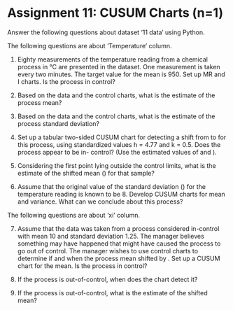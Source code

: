 # Assignment 11: CUSUM Charts (n=1)

Answer the following questions about dataset ‘11 data’ using Python.

The following questions are about ‘Temperature’ column.

1. Eighty measurements of the temperature reading from a chemical process in °C are presented in the dataset. One measurement is taken every two minutes. The target value for the mean is 950. Set up MR and I charts. Is the process in control?

2. Based on the data and the control charts, what is the estimate of the process mean?

3. Based on the data and the control charts, what is the estimate of the process standard deviation?

4. Set up a tabular two-sided CUSUM chart for detecting a shift from  to  for this process, using standardized values h = 4.77 and k = 0.5. Does the process appear to be in- control? (Use the estimated values of  and ).

5. Considering the first point lying outside the control limits, what is the estimate of the shifted mean () for that sample?

6. Assume that the original value of the standard deviation () for the temperature reading is known to be 8. Develop CUSUM charts for mean and variance. What can we conclude about this process?

The following questions are about ‘xi’ column.

7. Assume that the data was taken from a process considered in-control with mean 10 and standard deviation 1.25. The manager believes something may have happened that might have caused the process to go out of control. The manager wishes to use control charts to determine if and when the process mean shifted by . Set up a CUSUM chart for the mean. Is the process in control?

8. If the process is out-of-control, when does the chart detect it?

9. If the process is out-of-control, what is the estimate of the shifted mean?
